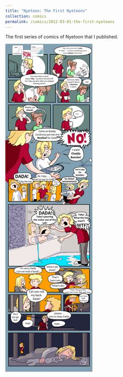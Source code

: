 ```yaml
---
title: "Nyetoon: The First Nyetoons"
collection: comics
permalink: /comics/2012-03-01-the-first-nyetoons
---
```

The first series of comics of Nyetoon that I published.

![TobyToon](../images/comics/nyetoon/nyetoon_TobyToon_6.5.20_final-1.png)
